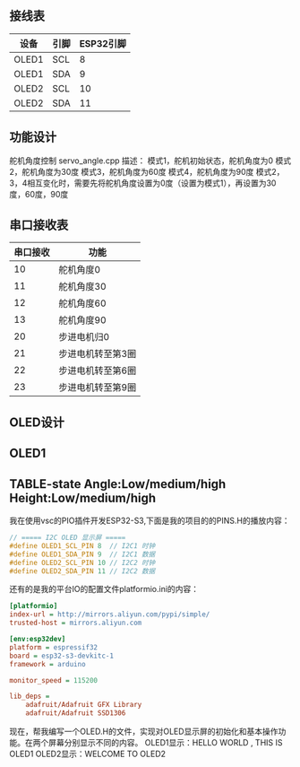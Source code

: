## 接线表    

| 设备  | 引脚 | ESP32引脚 |
| ----- | ---- | --------- |
| OLED1 | SCL  | 8         |
| OLED1 | SDA  | 9         |
| OLED2 | SCL  | 10        |
| OLED2 | SDA  | 11        |


## 功能设计

舵机角度控制
servo_angle.cpp
描述：
模式1，舵机初始状态，舵机角度为0
模式2，舵机角度为30度
模式3，舵机角度为60度
模式4，舵机角度为90度
模式2，3，4相互变化时，需要先将舵机角度设置为0度（设置为模式1），再设置为30度，60度，90度

## 串口接收表    

| 串口接收 | 功能              |
| -------- | ----------------- |
| 10       | 舵机角度0         |
| 11       | 舵机角度30        |
| 12       | 舵机角度60        |
| 13       | 舵机角度90        |
| 20       | 步进电机归0       |
| 21       | 步进电机转至第3圈 |
| 22       | 步进电机转至第6圈 |
| 23       | 步进电机转至第9圈 |

## OLED设计

OLED1
--------------------
TABLE-state
Angle:Low/medium/high
Height:Low/medium/high
---------------------



我在使用vsc的PIO插件开发ESP32-S3,下面是我的项目的的PINS.H的播放内容：
```h
// ===== I2C OLED 显示屏 =====
#define OLED1_SCL_PIN 8  // I2C1 时钟
#define OLED1_SDA_PIN 9  // I2C1 数据
#define OLED2_SCL_PIN 10 // I2C2 时钟
#define OLED2_SDA_PIN 11 // I2C2 数据
```

还有的是我的平台IO的配置文件platformio.ini的内容：
```ini
[platformio]
index-url = http://mirrors.aliyun.com/pypi/simple/
trusted-host = mirrors.aliyun.com

[env:esp32dev]
platform = espressif32
board = esp32-s3-devkitc-1
framework = arduino

monitor_speed = 115200

lib_deps =
    adafruit/Adafruit GFX Library
    adafruit/Adafruit SSD1306

```

现在，帮我编写一个OLED.H的文件，实现对OLED显示屏的初始化和基本操作功能。在两个屏幕分别显示不同的内容。
OLED1显示：HELLO WORLD , THIS IS OLED1
OLED2显示：WELCOME TO OLED2